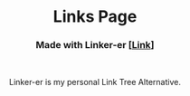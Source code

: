 <div align="center">

# Links Page
### Made with Linker-er [[Link]]

<br>

Linker-er is my personal Link Tree Alternative. 

</div>

[Link]: https://github.com/gamedevCloudy/linker-er